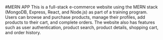 #MERN APP
This is a full-stack e-commerce website using the MERN stack (MongoDB, Express, React, and Node.js) as part of a training program. Users can browse and purchase products, manage their profiles, add products to their cart, and complete orders. The website also has features such as user authentication, product search, product details, shopping cart, and order history.
